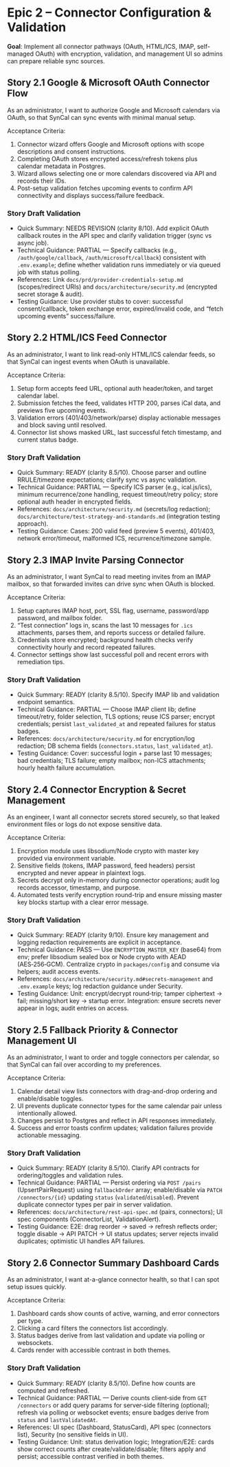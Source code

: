 # Epic 2 – Connector Configuration & Validation
**Goal**: Implement all connector pathways (OAuth, HTML/ICS, IMAP, self-managed OAuth) with encryption, validation, and management UI so admins can prepare reliable sync sources.

## Story 2.1 Google & Microsoft OAuth Connector Flow
As an administrator,
I want to authorize Google and Microsoft calendars via OAuth,
so that SynCal can sync events with minimal manual setup.

Acceptance Criteria:
1. Connector wizard offers Google and Microsoft options with scope descriptions and consent instructions.
2. Completing OAuth stores encrypted access/refresh tokens plus calendar metadata in Postgres.
3. Wizard allows selecting one or more calendars discovered via API and records their IDs.
4. Post-setup validation fetches upcoming events to confirm API connectivity and displays success/failure feedback.

### Story Draft Validation
- Quick Summary: NEEDS REVISION (clarity 8/10). Add explicit OAuth callback routes in the API spec and clarify validation trigger (sync vs async job).
- Technical Guidance: PARTIAL — Specify callbacks (e.g., `/auth/google/callback`, `/auth/microsoft/callback`) consistent with `.env.example`; define whether validation runs immediately or via queued job with status polling.
- References: Link `docs/prd/provider-credentials-setup.md` (scopes/redirect URIs) and `docs/architecture/security.md` (encrypted secret storage & audit).
- Testing Guidance: Use provider stubs to cover: successful consent/callback, token exchange error, expired/invalid code, and “fetch upcoming events” success/failure.

## Story 2.2 HTML/ICS Feed Connector
As an administrator,
I want to link read-only HTML/ICS calendar feeds,
so that SynCal can ingest events when OAuth is unavailable.

Acceptance Criteria:
1. Setup form accepts feed URL, optional auth header/token, and target calendar label.
2. Submission fetches the feed, validates HTTP 200, parses iCal data, and previews five upcoming events.
3. Validation errors (401/403/network/parse) display actionable messages and block saving until resolved.
4. Connector list shows masked URL, last successful fetch timestamp, and current status badge.

### Story Draft Validation
- Quick Summary: READY (clarity 8.5/10). Choose parser and outline RRULE/timezone expectations; clarify sync vs async validation.
- Technical Guidance: PARTIAL — Specify ICS parser (e.g., ical.js/ics), minimum recurrence/zone handling, request timeout/retry policy; store optional auth header in encrypted fields.
- References: `docs/architecture/security.md` (secrets/log redaction); `docs/architecture/test-strategy-and-standards.md` (integration testing approach).
- Testing Guidance: Cases: 200 valid feed (preview 5 events), 401/403, network error/timeout, malformed ICS, recurrence/timezone sample.

## Story 2.3 IMAP Invite Parsing Connector
As an administrator,
I want SynCal to read meeting invites from an IMAP mailbox,
so that forwarded invites can drive sync when OAuth is blocked.

Acceptance Criteria:
1. Setup captures IMAP host, port, SSL flag, username, password/app password, and mailbox folder.
2. “Test connection” logs in, scans the last 10 messages for `.ics` attachments, parses them, and reports success or detailed failure.
3. Credentials store encrypted; background health checks verify connectivity hourly and record repeated failures.
4. Connector settings show last successful poll and recent errors with remediation tips.

### Story Draft Validation
- Quick Summary: READY (clarity 8.5/10). Specify IMAP lib and validation endpoint semantics.
- Technical Guidance: PARTIAL — Choose IMAP client lib; define timeout/retry, folder selection, TLS options; reuse ICS parser; encrypt credentials; persist `last_validated_at` and repeated failures for status badges.
- References: `docs/architecture/security.md` for encryption/log redaction; DB schema fields (`connectors.status`, `last_validated_at`).
- Testing Guidance: Cover: successful login + parse last 10 messages; bad credentials; TLS failure; empty mailbox; non-ICS attachments; hourly health failure accumulation.

## Story 2.4 Connector Encryption & Secret Management
As an engineer,
I want all connector secrets stored securely,
so that leaked environment files or logs do not expose sensitive data.

Acceptance Criteria:
1. Encryption module uses libsodium/Node crypto with master key provided via environment variable.
2. Sensitive fields (tokens, IMAP password, feed headers) persist encrypted and never appear in plaintext logs.
3. Secrets decrypt only in-memory during connector operations; audit log records accessor, timestamp, and purpose.
4. Automated tests verify encryption round-trip and ensure missing master key blocks startup with a clear error message.

### Story Draft Validation
- Quick Summary: READY (clarity 9/10). Ensure key management and logging redaction requirements are explicit in acceptance.
- Technical Guidance: PASS — Use `ENCRYPTION_MASTER_KEY` (base64) from env; prefer libsodium sealed box or Node crypto with AEAD (AES‑256‑GCM). Centralize crypto in `packages/config` and consume via helpers; audit access events.
- References: `docs/architecture/security.md#secrets-management` and `.env.example` keys; log redaction guidance under Security.
- Testing Guidance: Unit: encrypt/decrypt round‑trip; tamper ciphertext → fail; missing/short key → startup error. Integration: ensure secrets never appear in logs; audit entries on access.

## Story 2.5 Fallback Priority & Connector Management UI
As an administrator,
I want to order and toggle connectors per calendar,
so that SynCal can fail over according to my preferences.

Acceptance Criteria:
1. Calendar detail view lists connectors with drag-and-drop ordering and enable/disable toggles.
2. UI prevents duplicate connector types for the same calendar pair unless intentionally allowed.
3. Changes persist to Postgres and reflect in API responses immediately.
4. Success and error toasts confirm updates; validation failures provide actionable messaging.

### Story Draft Validation
- Quick Summary: READY (clarity 8.5/10). Clarify API contracts for ordering/toggles and validation rules.
- Technical Guidance: PARTIAL — Persist ordering via `POST /pairs` (UpsertPairRequest) using `fallbackOrder` array; enable/disable via `PATCH /connectors/{id}` updating `status` (`validated`/`disabled`). Prevent duplicate connector types per pair in server validation.
- References: `docs/architecture/rest-api-spec.md` (pairs, connectors); UI spec components (ConnectorList, ValidationAlert).
- Testing Guidance: E2E: drag reorder → saved → refresh reflects order; toggle disable → API PATCH → UI status updates; server rejects invalid duplicates; optimistic UI handles API failures.

## Story 2.6 Connector Summary Dashboard Cards
As an administrator,
I want at-a-glance connector health,
so that I can spot setup issues quickly.

Acceptance Criteria:
1. Dashboard cards show counts of active, warning, and error connectors per type.
2. Clicking a card filters the connectors list accordingly.
3. Status badges derive from last validation and update via polling or websockets.
4. Cards render with accessible contrast in both themes.

### Story Draft Validation
- Quick Summary: READY (clarity 8.5/10). Define how counts are computed and refreshed.
- Technical Guidance: PARTIAL — Derive counts client‑side from `GET /connectors` or add query params for server‑side filtering (optional); refresh via polling or websocket events; ensure badges derive from `status` and `lastValidatedAt`.
- References: UI spec (Dashboard, StatusCard), API spec (connectors list), Security (no sensitive fields in UI).
- Testing Guidance: Unit: status derivation logic; Integration/E2E: cards show correct counts after create/validate/disable; filters apply and persist; accessible contrast verified in both themes.
